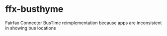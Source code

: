 # ffx-busthyme
Fairfax Connector BusTime reimplementation because apps are inconsistent in showing bus locations
